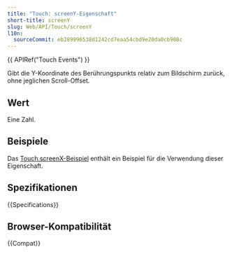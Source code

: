 ```yaml
---
title: "Touch: screenY-Eigenschaft"
short-title: screenY
slug: Web/API/Touch/screenY
l10n:
  sourceCommit: eb289996538d1242cd7eaa54cbd9e20da0cb908c
---
```


{{ APIRef("Touch Events") }}

Gibt die Y-Koordinate des Berührungspunkts relativ zum Bildschirm zurück, ohne jeglichen Scroll-Offset.

## Wert

Eine Zahl.

## Beispiele

Das [Touch.screenX-Beispiel](/de/docs/Web/API/Touch/screenX#examples) enthält ein Beispiel für die Verwendung dieser Eigenschaft.

## Spezifikationen

{{Specifications}}

## Browser-Kompatibilität

{{Compat}}

